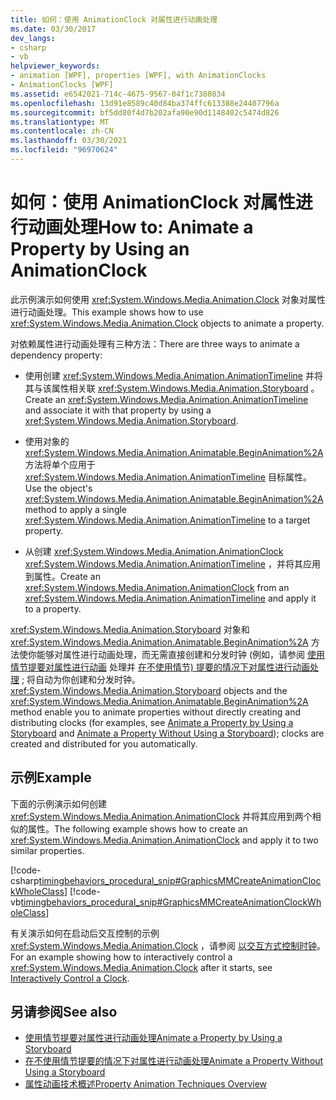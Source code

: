 ```yaml
---
title: 如何：使用 AnimationClock 对属性进行动画处理
ms.date: 03/30/2017
dev_langs:
- csharp
- vb
helpviewer_keywords:
- animation [WPF], properties [WPF], with AnimationClocks
- AnimationClocks [WPF]
ms.assetid: e6542021-714c-4675-9567-04f1c7380834
ms.openlocfilehash: 13d91e8589c40d84ba374ffc613388e24407796a
ms.sourcegitcommit: bf5dd80f4d7b202afa90e90d1148402c5474d826
ms.translationtype: MT
ms.contentlocale: zh-CN
ms.lasthandoff: 03/30/2021
ms.locfileid: "96970624"
---
```

# <a name="how-to-animate-a-property-by-using-an-animationclock"></a><span data-ttu-id="b8555-102">如何：使用 AnimationClock 对属性进行动画处理</span><span class="sxs-lookup"><span data-stu-id="b8555-102">How to: Animate a Property by Using an AnimationClock</span></span>
<span data-ttu-id="b8555-103">此示例演示如何使用 <xref:System.Windows.Media.Animation.Clock> 对象对属性进行动画处理。</span><span class="sxs-lookup"><span data-stu-id="b8555-103">This example shows how to use <xref:System.Windows.Media.Animation.Clock> objects to animate a property.</span></span>  
  
 <span data-ttu-id="b8555-104">对依赖属性进行动画处理有三种方法：</span><span class="sxs-lookup"><span data-stu-id="b8555-104">There are three ways to animate a dependency property:</span></span>  
  
- <span data-ttu-id="b8555-105">使用创建 <xref:System.Windows.Media.Animation.AnimationTimeline> 并将其与该属性相关联 <xref:System.Windows.Media.Animation.Storyboard> 。</span><span class="sxs-lookup"><span data-stu-id="b8555-105">Create an <xref:System.Windows.Media.Animation.AnimationTimeline> and associate it with that property by using a <xref:System.Windows.Media.Animation.Storyboard>.</span></span>  
  
- <span data-ttu-id="b8555-106">使用对象的 <xref:System.Windows.Media.Animation.Animatable.BeginAnimation%2A> 方法将单个应用于 <xref:System.Windows.Media.Animation.AnimationTimeline> 目标属性。</span><span class="sxs-lookup"><span data-stu-id="b8555-106">Use the object's <xref:System.Windows.Media.Animation.Animatable.BeginAnimation%2A> method to apply a single <xref:System.Windows.Media.Animation.AnimationTimeline> to a target property.</span></span>  
  
- <span data-ttu-id="b8555-107">从创建 <xref:System.Windows.Media.Animation.AnimationClock> <xref:System.Windows.Media.Animation.AnimationTimeline> ，并将其应用到属性。</span><span class="sxs-lookup"><span data-stu-id="b8555-107">Create an <xref:System.Windows.Media.Animation.AnimationClock> from an <xref:System.Windows.Media.Animation.AnimationTimeline> and apply it to a property.</span></span>  
  
 <span data-ttu-id="b8555-108"><xref:System.Windows.Media.Animation.Storyboard> 对象和 <xref:System.Windows.Media.Animation.Animatable.BeginAnimation%2A> 方法使你能够对属性进行动画处理，而无需直接创建和分发时钟 (例如，请参阅 [使用情节提要对属性进行动画](how-to-animate-a-property-by-using-a-storyboard.md) 处理并 [在不使用情节) 提要的情况下对属性进行动画处理](how-to-animate-a-property-without-using-a-storyboard.md) ; 将自动为你创建和分发时钟。</span><span class="sxs-lookup"><span data-stu-id="b8555-108"><xref:System.Windows.Media.Animation.Storyboard> objects and the <xref:System.Windows.Media.Animation.Animatable.BeginAnimation%2A> method enable you to animate properties without directly creating and distributing clocks (for examples, see [Animate a Property by Using a Storyboard](how-to-animate-a-property-by-using-a-storyboard.md) and [Animate a Property Without Using a Storyboard](how-to-animate-a-property-without-using-a-storyboard.md)); clocks are created and distributed for you automatically.</span></span>  
  
## <a name="example"></a><span data-ttu-id="b8555-109">示例</span><span class="sxs-lookup"><span data-stu-id="b8555-109">Example</span></span>  
 <span data-ttu-id="b8555-110">下面的示例演示如何创建 <xref:System.Windows.Media.Animation.AnimationClock> 并将其应用到两个相似的属性。</span><span class="sxs-lookup"><span data-stu-id="b8555-110">The following example shows how to create an <xref:System.Windows.Media.Animation.AnimationClock> and apply it to two similar properties.</span></span>  
  
 [!code-csharp[timingbehaviors_procedural_snip#GraphicsMMCreateAnimationClockWholeClass](~/samples/snippets/csharp/VS_Snippets_Wpf/timingbehaviors_procedural_snip/CSharp/AnimationClockExample.cs#graphicsmmcreateanimationclockwholeclass)]
 [!code-vb[timingbehaviors_procedural_snip#GraphicsMMCreateAnimationClockWholeClass](~/samples/snippets/visualbasic/VS_Snippets_Wpf/timingbehaviors_procedural_snip/visualbasic/animationclockexample.vb#graphicsmmcreateanimationclockwholeclass)]  
  
 <span data-ttu-id="b8555-111">有关演示如何在启动后交互控制的示例 <xref:System.Windows.Media.Animation.Clock> ，请参阅 [以交互方式控制时钟](how-to-interactively-control-a-clock.md)。</span><span class="sxs-lookup"><span data-stu-id="b8555-111">For an example showing how to interactively control a <xref:System.Windows.Media.Animation.Clock> after it starts, see [Interactively Control a Clock](how-to-interactively-control-a-clock.md).</span></span>  
  
## <a name="see-also"></a><span data-ttu-id="b8555-112">另请参阅</span><span class="sxs-lookup"><span data-stu-id="b8555-112">See also</span></span>

- [<span data-ttu-id="b8555-113">使用情节提要对属性进行动画处理</span><span class="sxs-lookup"><span data-stu-id="b8555-113">Animate a Property by Using a Storyboard</span></span>](how-to-animate-a-property-by-using-a-storyboard.md)
- [<span data-ttu-id="b8555-114">在不使用情节提要的情况下对属性进行动画处理</span><span class="sxs-lookup"><span data-stu-id="b8555-114">Animate a Property Without Using a Storyboard</span></span>](how-to-animate-a-property-without-using-a-storyboard.md)
- [<span data-ttu-id="b8555-115">属性动画技术概述</span><span class="sxs-lookup"><span data-stu-id="b8555-115">Property Animation Techniques Overview</span></span>](property-animation-techniques-overview.md)
